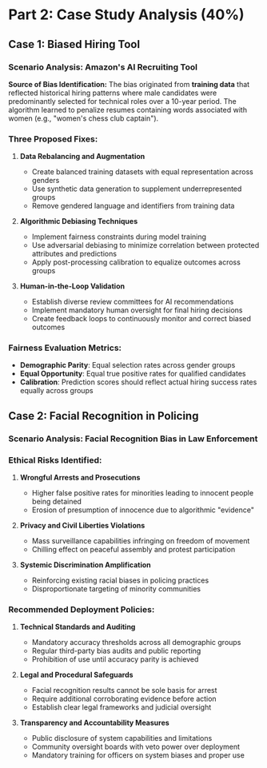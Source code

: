 # Part 2: Case Study Analysis (40%)

## Case 1: Biased Hiring Tool

### Scenario Analysis: Amazon's AI Recruiting Tool

**Source of Bias Identification:**
The bias originated from **training data** that reflected historical hiring patterns where male candidates were predominantly selected for technical roles over a 10-year period. The algorithm learned to penalize resumes containing words associated with women (e.g., "women's chess club captain").

### Three Proposed Fixes:

1. **Data Rebalancing and Augmentation**
   - Create balanced training datasets with equal representation across genders
   - Use synthetic data generation to supplement underrepresented groups
   - Remove gendered language and identifiers from training data

2. **Algorithmic Debiasing Techniques**
   - Implement fairness constraints during model training
   - Use adversarial debiasing to minimize correlation between protected attributes and predictions
   - Apply post-processing calibration to equalize outcomes across groups

3. **Human-in-the-Loop Validation**
   - Establish diverse review committees for AI recommendations
   - Implement mandatory human oversight for final hiring decisions
   - Create feedback loops to continuously monitor and correct biased outcomes

### Fairness Evaluation Metrics:

- **Demographic Parity**: Equal selection rates across gender groups
- **Equal Opportunity**: Equal true positive rates for qualified candidates
- **Calibration**: Prediction scores should reflect actual hiring success rates equally across groups

## Case 2: Facial Recognition in Policing

### Scenario Analysis: Facial Recognition Bias in Law Enforcement

### Ethical Risks Identified:

1. **Wrongful Arrests and Prosecutions**
   - Higher false positive rates for minorities leading to innocent people being detained
   - Erosion of presumption of innocence due to algorithmic "evidence"

2. **Privacy and Civil Liberties Violations**
   - Mass surveillance capabilities infringing on freedom of movement
   - Chilling effect on peaceful assembly and protest participation

3. **Systemic Discrimination Amplification**
   - Reinforcing existing racial biases in policing practices
   - Disproportionate targeting of minority communities

### Recommended Deployment Policies:

1. **Technical Standards and Auditing**
   - Mandatory accuracy thresholds across all demographic groups
   - Regular third-party bias audits and public reporting
   - Prohibition of use until accuracy parity is achieved

2. **Legal and Procedural Safeguards**
   - Facial recognition results cannot be sole basis for arrest
   - Require additional corroborating evidence before action
   - Establish clear legal frameworks and judicial oversight

3. **Transparency and Accountability Measures**
   - Public disclosure of system capabilities and limitations
   - Community oversight boards with veto power over deployment
   - Mandatory training for officers on system biases and proper use